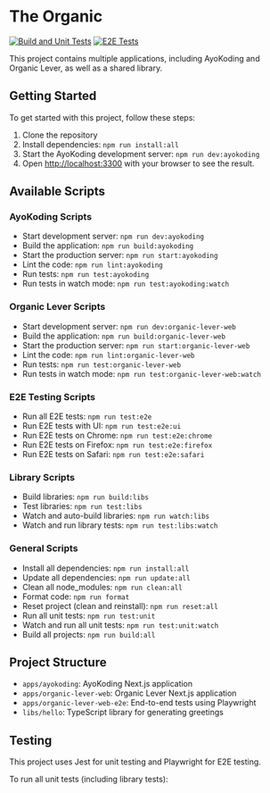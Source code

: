 # The Organic

[![Build and Unit Tests](https://github.com/organiclever/the-organic/actions/workflows/build-and-unit-tests.yml/badge.svg)](https://github.com/organiclever/the-organic/actions/workflows/build-and-unit-tests.yml)
[![E2E Tests](https://github.com/organiclever/the-organic/actions/workflows/e2e-tests.yml/badge.svg)](https://github.com/organiclever/the-organic/actions/workflows/e2e-tests.yml)

This project contains multiple applications, including AyoKoding and Organic Lever, as well as a shared library.

## Getting Started

To get started with this project, follow these steps:

1. Clone the repository
2. Install dependencies: `npm run install:all`
3. Start the AyoKoding development server: `npm run dev:ayokoding`
4. Open [http://localhost:3300](http://localhost:3300) with your browser to see the result.

## Available Scripts

### AyoKoding Scripts

- Start development server: `npm run dev:ayokoding`
- Build the application: `npm run build:ayokoding`
- Start the production server: `npm run start:ayokoding`
- Lint the code: `npm run lint:ayokoding`
- Run tests: `npm run test:ayokoding`
- Run tests in watch mode: `npm run test:ayokoding:watch`

### Organic Lever Scripts

- Start development server: `npm run dev:organic-lever-web`
- Build the application: `npm run build:organic-lever-web`
- Start the production server: `npm run start:organic-lever-web`
- Lint the code: `npm run lint:organic-lever-web`
- Run tests: `npm run test:organic-lever-web`
- Run tests in watch mode: `npm run test:organic-lever-web:watch`

### E2E Testing Scripts

- Run all E2E tests: `npm run test:e2e`
- Run E2E tests with UI: `npm run test:e2e:ui`
- Run E2E tests on Chrome: `npm run test:e2e:chrome`
- Run E2E tests on Firefox: `npm run test:e2e:firefox`
- Run E2E tests on Safari: `npm run test:e2e:safari`

### Library Scripts

- Build libraries: `npm run build:libs`
- Test libraries: `npm run test:libs`
- Watch and auto-build libraries: `npm run watch:libs`
- Watch and run library tests: `npm run test:libs:watch`

### General Scripts

- Install all dependencies: `npm run install:all`
- Update all dependencies: `npm run update:all`
- Clean all node_modules: `npm run clean:all`
- Format code: `npm run format`
- Reset project (clean and reinstall): `npm run reset:all`
- Run all unit tests: `npm run test:unit`
- Watch and run all unit tests: `npm run test:unit:watch`
- Build all projects: `npm run build:all`

## Project Structure

- `apps/ayokoding`: AyoKoding Next.js application
- `apps/organic-lever-web`: Organic Lever Next.js application
- `apps/organic-lever-web-e2e`: End-to-end tests using Playwright
- `libs/hello`: TypeScript library for generating greetings

## Testing

This project uses Jest for unit testing and Playwright for E2E testing.

To run all unit tests (including library tests):
